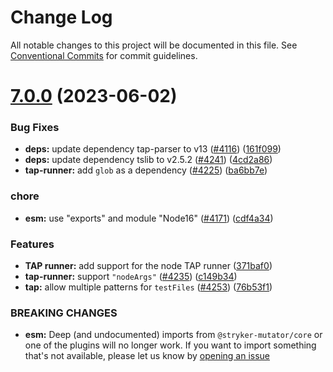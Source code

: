 # Change Log

All notable changes to this project will be documented in this file.
See [Conventional Commits](https://conventionalcommits.org) for commit guidelines.

# [7.0.0](https://github.com/stryker-mutator/stryker-js/compare/v6.4.2...v7.0.0) (2023-06-02)

### Bug Fixes

- **deps:** update dependency tap-parser to v13 ([#4116](https://github.com/stryker-mutator/stryker-js/issues/4116)) ([161f099](https://github.com/stryker-mutator/stryker-js/commit/161f0993ca20a25619e262969deb1cd27633d0d4))
- **deps:** update dependency tslib to v2.5.2 ([#4241](https://github.com/stryker-mutator/stryker-js/issues/4241)) ([4cd2a86](https://github.com/stryker-mutator/stryker-js/commit/4cd2a86503a243fd2998bc72245b8bda00d30d49))
- **tap-runner:** add `glob` as a dependency ([#4225](https://github.com/stryker-mutator/stryker-js/issues/4225)) ([ba6bb7e](https://github.com/stryker-mutator/stryker-js/commit/ba6bb7ebc02e1f08c4f4fa29af0961555ead6510))

### chore

- **esm:** use "exports" and module "Node16" ([#4171](https://github.com/stryker-mutator/stryker-js/issues/4171)) ([cdf4a34](https://github.com/stryker-mutator/stryker-js/commit/cdf4a342b73d922423eb46a919eb3b38c4c43c46))

### Features

- **TAP runner:** add support for the node TAP runner ([371baf0](https://github.com/stryker-mutator/stryker-js/commit/371baf07fe8fd47935829c8a38ddc50861614ee4))
- **tap-runner:** support `"nodeArgs"` ([#4235](https://github.com/stryker-mutator/stryker-js/issues/4235)) ([c149b34](https://github.com/stryker-mutator/stryker-js/commit/c149b346ec0e5146dd303cbda245ce7827aef5e2))
- **tap:** allow multiple patterns for `testFiles` ([#4253](https://github.com/stryker-mutator/stryker-js/issues/4253)) ([76b53f1](https://github.com/stryker-mutator/stryker-js/commit/76b53f122d8a8c65fc2f4037171656f22ac2a64b))

### BREAKING CHANGES

- **esm:** Deep (and undocumented) imports from `@stryker-mutator/core` or one of the plugins will no longer work. If you want to import something that's not available, please let us know by [opening an issue](https://github.com/stryker-mutator/stryker-js/issues/new/choose)
